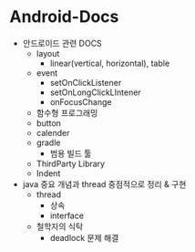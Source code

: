 # Android-Docs
- 안드로이드 관련 DOCS
  - layout
    - linear(vertical, horizontal), table
  - event
    - setOnClickListener
    - setOnLongClickLIntener
    - onFocusChange
  - 함수형 프로그래밍
  - button
  - calender
  - gradle
    - 범용 빌드 툴
  - ThirdParty Library
  - Indent
- java 중요 개념과 thread 중점적으로 정리 & 구현
  - thread
    - 상속
    - interface
  - 철학자의 식탁 
    - deadlock 문제 해결
